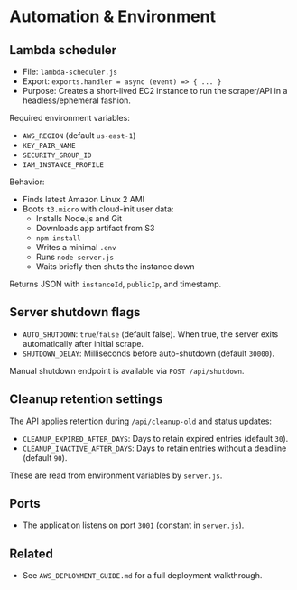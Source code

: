 # Automation & Environment

## Lambda scheduler

- File: `lambda-scheduler.js`
- Export: `exports.handler = async (event) => { ... }`
- Purpose: Creates a short-lived EC2 instance to run the scraper/API in a headless/ephemeral fashion.

Required environment variables:
- `AWS_REGION` (default `us-east-1`)
- `KEY_PAIR_NAME`
- `SECURITY_GROUP_ID`
- `IAM_INSTANCE_PROFILE`

Behavior:
- Finds latest Amazon Linux 2 AMI
- Boots `t3.micro` with cloud-init user data:
  - Installs Node.js and Git
  - Downloads app artifact from S3
  - `npm install`
  - Writes a minimal `.env`
  - Runs `node server.js`
  - Waits briefly then shuts the instance down

Returns JSON with `instanceId`, `publicIp`, and timestamp.

## Server shutdown flags

- `AUTO_SHUTDOWN`: `true`/`false` (default false). When true, the server exits automatically after initial scrape.
- `SHUTDOWN_DELAY`: Milliseconds before auto-shutdown (default `30000`).

Manual shutdown endpoint is available via `POST /api/shutdown`.

## Cleanup retention settings

The API applies retention during `/api/cleanup-old` and status updates:

- `CLEANUP_EXPIRED_AFTER_DAYS`: Days to retain expired entries (default `30`).
- `CLEANUP_INACTIVE_AFTER_DAYS`: Days to retain entries without a deadline (default `90`).

These are read from environment variables by `server.js`.

## Ports

- The application listens on port `3001` (constant in `server.js`).

## Related

- See `AWS_DEPLOYMENT_GUIDE.md` for a full deployment walkthrough.
